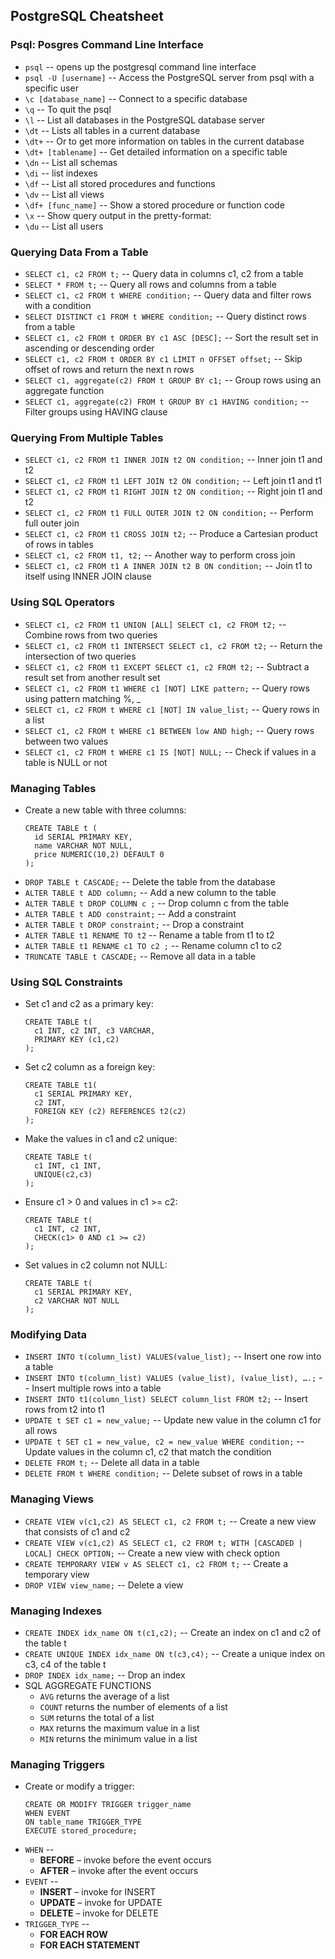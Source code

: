## PostgreSQL Cheatsheet

### Psql: Posgres Command Line Interface

- `psql` -- opens up the postgresql command line interface
- `psql -U [username]` -- Access the PostgreSQL server from psql with a specific user
- `\c [database_name]` -- Connect to a specific database
- `\q` -- To quit the psql
- `\l` -- List all databases in the PostgreSQL database server
- `\dt` -- Lists all tables in a current database
- `\dt+` -- Or to get more information on tables in the current database
- `\dt+ [tablename]` -- Get detailed information on a specific table
- `\dn` --  List all schemas
- `\di` -- list indexes
- `\df` -- List all stored procedures and functions
- `\dv` -- List all views
- `\df+ [func_name]` -- Show a stored procedure or function code
- `\x` -- Show query output in the pretty-format:
- `\du` -- List all users

### Querying Data From a Table

- `SELECT c1, c2 FROM t;` -- Query data in columns c1, c2 from a table
- `SELECT * FROM t;` -- Query all rows and columns from a table
- `SELECT c1, c2 FROM t WHERE condition;` -- Query data and filter rows with a condition
- `SELECT DISTINCT c1 FROM t WHERE condition;` -- Query distinct rows from a table
- `SELECT c1, c2 FROM t ORDER BY c1 ASC [DESC];` -- Sort the result set in ascending or descending order
- `SELECT c1, c2 FROM t ORDER BY c1 LIMIT n OFFSET offset;` -- Skip offset of rows and return the next n rows 
- `SELECT c1, aggregate(c2) FROM t GROUP BY c1;` -- Group rows using an aggregate function
- `SELECT c1, aggregate(c2) FROM t GROUP BY c1 HAVING condition;` -- Filter groups using HAVING clause

### Querying From Multiple Tables

- `SELECT c1, c2 FROM t1 INNER JOIN t2 ON condition;` -- Inner join t1 and t2
- `SELECT c1, c2 FROM t1 LEFT JOIN t2 ON condition;` -- Left join t1 and t1
- `SELECT c1, c2 FROM t1 RIGHT JOIN t2 ON condition;` -- Right join t1 and t2
- `SELECT c1, c2 FROM t1 FULL OUTER JOIN t2 ON condition;` -- Perform full outer join
- `SELECT c1, c2 FROM t1 CROSS JOIN t2;` -- Produce a Cartesian product of rows in tables
- `SELECT c1, c2 FROM t1, t2;` -- Another way to perform cross join
- `SELECT c1, c2 FROM t1 A INNER JOIN t2 B ON condition;` -- Join t1 to itself using INNER JOIN clause

### Using SQL Operators

- `SELECT c1, c2 FROM t1 UNION [ALL] SELECT c1, c2 FROM t2;` -- Combine rows from two queries
- `SELECT c1, c2 FROM t1 INTERSECT SELECT c1, c2 FROM t2;` -- Return the intersection of two queries
- `SELECT c1, c2 FROM t1 EXCEPT SELECT c1, c2 FROM t2;` -- Subtract a result set from another result set
- `SELECT c1, c2 FROM t1 WHERE c1 [NOT] LIKE pattern;` -- Query rows using pattern matching %, _
- `SELECT c1, c2 FROM t WHERE c1 [NOT] IN value_list;` -- Query rows in a list
- `SELECT c1, c2 FROM t WHERE c1 BETWEEN low AND high;` -- Query rows between two values
- `SELECT c1, c2 FROM t WHERE c1 IS [NOT] NULL;` -- Check if values in a table is NULL or not

### Managing Tables

- Create a new table with three columns:
  ```
  CREATE TABLE t (
    id SERIAL PRIMARY KEY,
    name VARCHAR NOT NULL,
    price NUMERIC(10,2) DEFAULT 0
  );
  ```
- `DROP TABLE t CASCADE;` -- Delete the table from the database
- `ALTER TABLE t ADD column;` -- Add a new column to the table
- `ALTER TABLE t DROP COLUMN c ;` -- Drop column c from the table
- `ALTER TABLE t ADD constraint;` -- Add a constraint
- `ALTER TABLE t DROP constraint;` -- Drop a constraint
- `ALTER TABLE t1 RENAME TO t2` -- Rename a table from t1 to t2
- `ALTER TABLE t1 RENAME c1 TO c2 ;` -- Rename column c1 to c2
- `TRUNCATE TABLE t CASCADE;` -- Remove all data in a table

### Using SQL Constraints

- Set c1 and c2 as a primary key:
  ```
  CREATE TABLE t(
    c1 INT, c2 INT, c3 VARCHAR,
    PRIMARY KEY (c1,c2)
  );
  ```
- Set c2 column as a foreign key:
  ```
  CREATE TABLE t1(
    c1 SERIAL PRIMARY KEY,
    c2 INT,
    FOREIGN KEY (c2) REFERENCES t2(c2)
  );
  ```
- Make the values in c1 and c2 unique:
  ```
  CREATE TABLE t(
    c1 INT, c1 INT,
    UNIQUE(c2,c3)
  );
  ```
- Ensure c1 > 0 and values in c1 >= c2:
  ```
  CREATE TABLE t(
    c1 INT, c2 INT,
    CHECK(c1> 0 AND c1 >= c2)
  );
  ```
- Set values in c2 column not NULL:
  ```
  CREATE TABLE t(
    c1 SERIAL PRIMARY KEY,
    c2 VARCHAR NOT NULL
  );
  ```

### Modifying Data

- `INSERT INTO t(column_list) VALUES(value_list);` -- Insert one row into a table
- `INSERT INTO t(column_list) VALUES (value_list), (value_list), ….;` -- Insert multiple rows into a table
- `INSERT INTO t1(column_list) SELECT column_list FROM t2;` -- Insert rows from t2 into t1
- `UPDATE t SET c1 = new_value;` -- Update new value in the column c1 for all rows
- `UPDATE t SET c1 = new_value, c2 = new_value WHERE condition;` -- Update values in the column c1, c2 that match the
condition
- `DELETE FROM t;` -- Delete all data in a table
- `DELETE FROM t WHERE condition;` -- Delete subset of rows in a table

### Managing Views

- `CREATE VIEW v(c1,c2) AS SELECT c1, c2 FROM t;` -- Create a new view that consists of c1 and c2
- `CREATE VIEW v(c1,c2) AS SELECT c1, c2 FROM t; WITH [CASCADED | LOCAL] CHECK OPTION;` -- Create a new view with check option
- `CREATE TEMPORARY VIEW v AS SELECT c1, c2 FROM t;` -- Create a temporary view
- `DROP VIEW view_name;` -- Delete a view

### Managing Indexes

- `CREATE INDEX idx_name ON t(c1,c2);` -- Create an index on c1 and c2 of the table t
- `CREATE UNIQUE INDEX idx_name ON t(c3,c4);` -- Create a unique index on c3, c4 of the table t
- `DROP INDEX idx_name;` -- Drop an index
- SQL AGGREGATE FUNCTIONS
  - `AVG` returns the average of a list
  - `COUNT` returns the number of elements of a list 
  - `SUM` returns the total of a list
  - `MAX` returns the maximum value in a list
  - `MIN` returns the minimum value in a list

### Managing Triggers

- Create or modify a trigger:
  ```
  CREATE OR MODIFY TRIGGER trigger_name
  WHEN EVENT
  ON table_name TRIGGER_TYPE
  EXECUTE stored_procedure;
  ```
- `WHEN` --
  - __BEFORE__ – invoke before the event occurs
  - __AFTER__ – invoke after the event occurs
- `EVENT` --
  - __INSERT__ – invoke for INSERT 
  - __UPDATE__ – invoke for UPDATE
  - __DELETE__ – invoke for DELETE
- `TRIGGER_TYPE` -- 
  - __FOR EACH ROW__
  - __FOR EACH STATEMENT__


  

